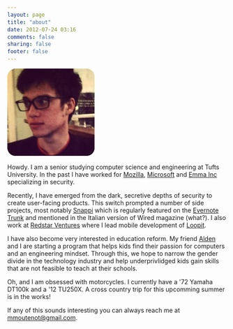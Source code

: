 ```yaml
---
layout: page
title: "about"
date: 2012-07-24 03:16
comments: false
sharing: false
footer: false
---
```


![Marshall Moutenot](marshallmoutenot.jpg)

Howdy. I am a senior studying computer science and engineering at Tufts
University. In the past I have worked for [Mozilla](http://mozilla.org),
[Microsoft](http://bing.com) and [Emma Inc](http://myemma.com) specializing in
security.

Recently, I have emerged from the dark, secretive depths of security to create
user-facing products. This switch prompted a number of side projects, most
notably [Snappi](http://app.snppi.com) which is regularly featured on the
[Evernote Trunk](http://trunk.evernote.com) and mentioned in the
Italian version of Wired magazine (what?). I also  work at [Redstar
Ventures](http://www.redstar.com/) where I lead mobile development of
[Loopit](http://loopit.com).

I have also become very interested in education reform. My friend
[Alden](http://twitter.com/aldenks) and I are starting a program that helps kids
find their passion for computers and an engineering mindset. Through this, we
hope to narrow the gender divide in the technology industry and help
underprivlidged kids gain skills that are not feasible to teach at their schools.

Oh, and I am obsessed with motorcycles. I currently have a '72 Yamaha DT100k and
a '12 TU250X. A cross country trip for this upcomming summer is in the works!

If any of this sounds interesting you can always reach me at
[mmoutenot@gmail.com](mailto:mmoutenot@gmail.com).

